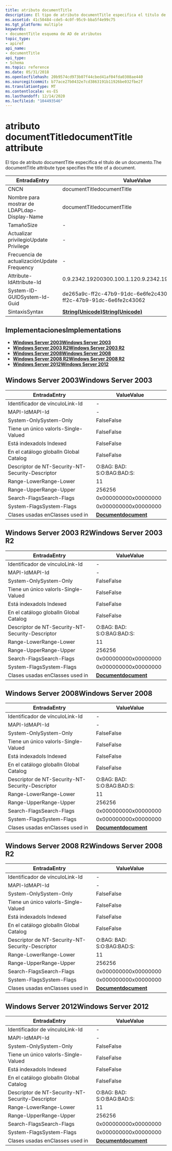 ```yaml
---
title: atributo documentTitle
description: El tipo de atributo documentTitle especifica el título de un documento.
ms.assetid: 41c50484-cde5-4c0f-95c9-bba5f4e99c75
ms.tgt_platform: multiple
keywords:
- documentTitle esquema de AD de atributos
topic_type:
- apiref
api_name:
- documentTitle
api_type:
- Schema
ms.topic: reference
ms.date: 05/31/2018
ms.openlocfilehash: 20b9574cd973b07f44cbed41af04fda0308ae440
ms.sourcegitcommit: b77ace27b0432e7cd3863191b11926be032fbe2f
ms.translationtype: MT
ms.contentlocale: es-ES
ms.lasthandoff: 12/14/2020
ms.locfileid: "104493546"
---
```

# <a name="documenttitle-attribute"></a><span data-ttu-id="dfc68-104">atributo documentTitle</span><span class="sxs-lookup"><span data-stu-id="dfc68-104">documentTitle attribute</span></span>

<span data-ttu-id="dfc68-105">El tipo de atributo documentTitle especifica el título de un documento.</span><span class="sxs-lookup"><span data-stu-id="dfc68-105">The documentTitle attribute type specifies the title of a document.</span></span>



| <span data-ttu-id="dfc68-106">Entrada</span><span class="sxs-lookup"><span data-stu-id="dfc68-106">Entry</span></span> | <span data-ttu-id="dfc68-107">Value</span><span class="sxs-lookup"><span data-stu-id="dfc68-107">Value</span></span> |
|-------------------|---------------------------------------------|
| <span data-ttu-id="dfc68-108">CN</span><span class="sxs-lookup"><span data-stu-id="dfc68-108">CN</span></span>                | <span data-ttu-id="dfc68-109">documentTitle</span><span class="sxs-lookup"><span data-stu-id="dfc68-109">documentTitle</span></span>                               |
| <span data-ttu-id="dfc68-110">Nombre para mostrar de LDAP</span><span class="sxs-lookup"><span data-stu-id="dfc68-110">Ldap-Display-Name</span></span> | <span data-ttu-id="dfc68-111">documentTitle</span><span class="sxs-lookup"><span data-stu-id="dfc68-111">documentTitle</span></span>                               |
| <span data-ttu-id="dfc68-112">Tamaño</span><span class="sxs-lookup"><span data-stu-id="dfc68-112">Size</span></span>              | \-                                          |
| <span data-ttu-id="dfc68-113">Actualizar privilegio</span><span class="sxs-lookup"><span data-stu-id="dfc68-113">Update Privilege</span></span>  | \-                                          |
| <span data-ttu-id="dfc68-114">Frecuencia de actualización</span><span class="sxs-lookup"><span data-stu-id="dfc68-114">Update Frequency</span></span>  | \-                                          |
| <span data-ttu-id="dfc68-115">Attribute-Id</span><span class="sxs-lookup"><span data-stu-id="dfc68-115">Attribute-Id</span></span>      | <span data-ttu-id="dfc68-116">0.9.2342.19200300.100.1.12</span><span class="sxs-lookup"><span data-stu-id="dfc68-116">0.9.2342.19200300.100.1.12</span></span>                  |
| <span data-ttu-id="dfc68-117">System-ID-GUID</span><span class="sxs-lookup"><span data-stu-id="dfc68-117">System-Id-Guid</span></span>    | <span data-ttu-id="dfc68-118">de265a9c-ff2c-47b9-91dc-6e6fe2c43062</span><span class="sxs-lookup"><span data-stu-id="dfc68-118">de265a9c-ff2c-47b9-91dc-6e6fe2c43062</span></span>        |
| <span data-ttu-id="dfc68-119">Sintaxis</span><span class="sxs-lookup"><span data-stu-id="dfc68-119">Syntax</span></span>            | [<span data-ttu-id="dfc68-120">**String(Unicode)**</span><span class="sxs-lookup"><span data-stu-id="dfc68-120">**String(Unicode)**</span></span>](s-string-unicode.md) |



## <a name="implementations"></a><span data-ttu-id="dfc68-121">Implementaciones</span><span class="sxs-lookup"><span data-stu-id="dfc68-121">Implementations</span></span>

-   [<span data-ttu-id="dfc68-122">**Windows Server 2003**</span><span class="sxs-lookup"><span data-stu-id="dfc68-122">**Windows Server 2003**</span></span>](#windows-server-2003)
-   [<span data-ttu-id="dfc68-123">**Windows Server 2003 R2**</span><span class="sxs-lookup"><span data-stu-id="dfc68-123">**Windows Server 2003 R2**</span></span>](#windows-server-2003-r2)
-   [<span data-ttu-id="dfc68-124">**Windows Server 2008**</span><span class="sxs-lookup"><span data-stu-id="dfc68-124">**Windows Server 2008**</span></span>](#windows-server-2008)
-   [<span data-ttu-id="dfc68-125">**Windows Server 2008 R2**</span><span class="sxs-lookup"><span data-stu-id="dfc68-125">**Windows Server 2008 R2**</span></span>](#windows-server-2008-r2)
-   [<span data-ttu-id="dfc68-126">**Windows Server 2012**</span><span class="sxs-lookup"><span data-stu-id="dfc68-126">**Windows Server 2012**</span></span>](#windows-server-2012)

## <a name="windows-server-2003"></a><span data-ttu-id="dfc68-127">Windows Server 2003</span><span class="sxs-lookup"><span data-stu-id="dfc68-127">Windows Server 2003</span></span>



| <span data-ttu-id="dfc68-128">Entrada</span><span class="sxs-lookup"><span data-stu-id="dfc68-128">Entry</span></span> | <span data-ttu-id="dfc68-129">Value</span><span class="sxs-lookup"><span data-stu-id="dfc68-129">Value</span></span> |
|------------------------|-------------------------------------------|
| <span data-ttu-id="dfc68-130">Identificador de vínculo</span><span class="sxs-lookup"><span data-stu-id="dfc68-130">Link-Id</span></span>                | \-                                        |
| <span data-ttu-id="dfc68-131">MAPI-Id</span><span class="sxs-lookup"><span data-stu-id="dfc68-131">MAPI-Id</span></span>                | \-                                        |
| <span data-ttu-id="dfc68-132">System-Only</span><span class="sxs-lookup"><span data-stu-id="dfc68-132">System-Only</span></span>            | <span data-ttu-id="dfc68-133">False</span><span class="sxs-lookup"><span data-stu-id="dfc68-133">False</span></span>                                     |
| <span data-ttu-id="dfc68-134">Tiene un único valor</span><span class="sxs-lookup"><span data-stu-id="dfc68-134">Is-Single-Valued</span></span>       | <span data-ttu-id="dfc68-135">False</span><span class="sxs-lookup"><span data-stu-id="dfc68-135">False</span></span>                                     |
| <span data-ttu-id="dfc68-136">Está indexado</span><span class="sxs-lookup"><span data-stu-id="dfc68-136">Is Indexed</span></span>             | <span data-ttu-id="dfc68-137">False</span><span class="sxs-lookup"><span data-stu-id="dfc68-137">False</span></span>                                     |
| <span data-ttu-id="dfc68-138">En el catálogo global</span><span class="sxs-lookup"><span data-stu-id="dfc68-138">In Global Catalog</span></span>      | <span data-ttu-id="dfc68-139">False</span><span class="sxs-lookup"><span data-stu-id="dfc68-139">False</span></span>                                     |
| <span data-ttu-id="dfc68-140">Descriptor de NT-Security-</span><span class="sxs-lookup"><span data-stu-id="dfc68-140">NT-Security-Descriptor</span></span> | <span data-ttu-id="dfc68-141">O:BAG: BAD: S:</span><span class="sxs-lookup"><span data-stu-id="dfc68-141">O:BAG:BAD:S:</span></span>                              |
| <span data-ttu-id="dfc68-142">Range-Lower</span><span class="sxs-lookup"><span data-stu-id="dfc68-142">Range-Lower</span></span>            | <span data-ttu-id="dfc68-143">1</span><span class="sxs-lookup"><span data-stu-id="dfc68-143">1</span></span>                                         |
| <span data-ttu-id="dfc68-144">Range-Upper</span><span class="sxs-lookup"><span data-stu-id="dfc68-144">Range-Upper</span></span>            | <span data-ttu-id="dfc68-145">256</span><span class="sxs-lookup"><span data-stu-id="dfc68-145">256</span></span>                                       |
| <span data-ttu-id="dfc68-146">Search-Flags</span><span class="sxs-lookup"><span data-stu-id="dfc68-146">Search-Flags</span></span>           | <span data-ttu-id="dfc68-147">0x00000000</span><span class="sxs-lookup"><span data-stu-id="dfc68-147">0x00000000</span></span>                                |
| <span data-ttu-id="dfc68-148">System-Flags</span><span class="sxs-lookup"><span data-stu-id="dfc68-148">System-Flags</span></span>           | <span data-ttu-id="dfc68-149">0x00000000</span><span class="sxs-lookup"><span data-stu-id="dfc68-149">0x00000000</span></span>                                |
| <span data-ttu-id="dfc68-150">Clases usadas en</span><span class="sxs-lookup"><span data-stu-id="dfc68-150">Classes used in</span></span>        | [<span data-ttu-id="dfc68-151">**Document**</span><span class="sxs-lookup"><span data-stu-id="dfc68-151">**document**</span></span>](c-document.md)<br/> |



## <a name="windows-server-2003-r2"></a><span data-ttu-id="dfc68-152">Windows Server 2003 R2</span><span class="sxs-lookup"><span data-stu-id="dfc68-152">Windows Server 2003 R2</span></span>



| <span data-ttu-id="dfc68-153">Entrada</span><span class="sxs-lookup"><span data-stu-id="dfc68-153">Entry</span></span> | <span data-ttu-id="dfc68-154">Value</span><span class="sxs-lookup"><span data-stu-id="dfc68-154">Value</span></span> |
|------------------------|-------------------------------------------|
| <span data-ttu-id="dfc68-155">Identificador de vínculo</span><span class="sxs-lookup"><span data-stu-id="dfc68-155">Link-Id</span></span>                | \-                                        |
| <span data-ttu-id="dfc68-156">MAPI-Id</span><span class="sxs-lookup"><span data-stu-id="dfc68-156">MAPI-Id</span></span>                | \-                                        |
| <span data-ttu-id="dfc68-157">System-Only</span><span class="sxs-lookup"><span data-stu-id="dfc68-157">System-Only</span></span>            | <span data-ttu-id="dfc68-158">False</span><span class="sxs-lookup"><span data-stu-id="dfc68-158">False</span></span>                                     |
| <span data-ttu-id="dfc68-159">Tiene un único valor</span><span class="sxs-lookup"><span data-stu-id="dfc68-159">Is-Single-Valued</span></span>       | <span data-ttu-id="dfc68-160">False</span><span class="sxs-lookup"><span data-stu-id="dfc68-160">False</span></span>                                     |
| <span data-ttu-id="dfc68-161">Está indexado</span><span class="sxs-lookup"><span data-stu-id="dfc68-161">Is Indexed</span></span>             | <span data-ttu-id="dfc68-162">False</span><span class="sxs-lookup"><span data-stu-id="dfc68-162">False</span></span>                                     |
| <span data-ttu-id="dfc68-163">En el catálogo global</span><span class="sxs-lookup"><span data-stu-id="dfc68-163">In Global Catalog</span></span>      | <span data-ttu-id="dfc68-164">False</span><span class="sxs-lookup"><span data-stu-id="dfc68-164">False</span></span>                                     |
| <span data-ttu-id="dfc68-165">Descriptor de NT-Security-</span><span class="sxs-lookup"><span data-stu-id="dfc68-165">NT-Security-Descriptor</span></span> | <span data-ttu-id="dfc68-166">O:BAG: BAD: S:</span><span class="sxs-lookup"><span data-stu-id="dfc68-166">O:BAG:BAD:S:</span></span>                              |
| <span data-ttu-id="dfc68-167">Range-Lower</span><span class="sxs-lookup"><span data-stu-id="dfc68-167">Range-Lower</span></span>            | <span data-ttu-id="dfc68-168">1</span><span class="sxs-lookup"><span data-stu-id="dfc68-168">1</span></span>                                         |
| <span data-ttu-id="dfc68-169">Range-Upper</span><span class="sxs-lookup"><span data-stu-id="dfc68-169">Range-Upper</span></span>            | <span data-ttu-id="dfc68-170">256</span><span class="sxs-lookup"><span data-stu-id="dfc68-170">256</span></span>                                       |
| <span data-ttu-id="dfc68-171">Search-Flags</span><span class="sxs-lookup"><span data-stu-id="dfc68-171">Search-Flags</span></span>           | <span data-ttu-id="dfc68-172">0x00000000</span><span class="sxs-lookup"><span data-stu-id="dfc68-172">0x00000000</span></span>                                |
| <span data-ttu-id="dfc68-173">System-Flags</span><span class="sxs-lookup"><span data-stu-id="dfc68-173">System-Flags</span></span>           | <span data-ttu-id="dfc68-174">0x00000000</span><span class="sxs-lookup"><span data-stu-id="dfc68-174">0x00000000</span></span>                                |
| <span data-ttu-id="dfc68-175">Clases usadas en</span><span class="sxs-lookup"><span data-stu-id="dfc68-175">Classes used in</span></span>        | [<span data-ttu-id="dfc68-176">**Document**</span><span class="sxs-lookup"><span data-stu-id="dfc68-176">**document**</span></span>](c-document.md)<br/> |



## <a name="windows-server-2008"></a><span data-ttu-id="dfc68-177">Windows Server 2008</span><span class="sxs-lookup"><span data-stu-id="dfc68-177">Windows Server 2008</span></span>



| <span data-ttu-id="dfc68-178">Entrada</span><span class="sxs-lookup"><span data-stu-id="dfc68-178">Entry</span></span> | <span data-ttu-id="dfc68-179">Value</span><span class="sxs-lookup"><span data-stu-id="dfc68-179">Value</span></span> |
|------------------------|-------------------------------------------|
| <span data-ttu-id="dfc68-180">Identificador de vínculo</span><span class="sxs-lookup"><span data-stu-id="dfc68-180">Link-Id</span></span>                | \-                                        |
| <span data-ttu-id="dfc68-181">MAPI-Id</span><span class="sxs-lookup"><span data-stu-id="dfc68-181">MAPI-Id</span></span>                | \-                                        |
| <span data-ttu-id="dfc68-182">System-Only</span><span class="sxs-lookup"><span data-stu-id="dfc68-182">System-Only</span></span>            | <span data-ttu-id="dfc68-183">False</span><span class="sxs-lookup"><span data-stu-id="dfc68-183">False</span></span>                                     |
| <span data-ttu-id="dfc68-184">Tiene un único valor</span><span class="sxs-lookup"><span data-stu-id="dfc68-184">Is-Single-Valued</span></span>       | <span data-ttu-id="dfc68-185">False</span><span class="sxs-lookup"><span data-stu-id="dfc68-185">False</span></span>                                     |
| <span data-ttu-id="dfc68-186">Está indexado</span><span class="sxs-lookup"><span data-stu-id="dfc68-186">Is Indexed</span></span>             | <span data-ttu-id="dfc68-187">False</span><span class="sxs-lookup"><span data-stu-id="dfc68-187">False</span></span>                                     |
| <span data-ttu-id="dfc68-188">En el catálogo global</span><span class="sxs-lookup"><span data-stu-id="dfc68-188">In Global Catalog</span></span>      | <span data-ttu-id="dfc68-189">False</span><span class="sxs-lookup"><span data-stu-id="dfc68-189">False</span></span>                                     |
| <span data-ttu-id="dfc68-190">Descriptor de NT-Security-</span><span class="sxs-lookup"><span data-stu-id="dfc68-190">NT-Security-Descriptor</span></span> | <span data-ttu-id="dfc68-191">O:BAG: BAD: S:</span><span class="sxs-lookup"><span data-stu-id="dfc68-191">O:BAG:BAD:S:</span></span>                              |
| <span data-ttu-id="dfc68-192">Range-Lower</span><span class="sxs-lookup"><span data-stu-id="dfc68-192">Range-Lower</span></span>            | <span data-ttu-id="dfc68-193">1</span><span class="sxs-lookup"><span data-stu-id="dfc68-193">1</span></span>                                         |
| <span data-ttu-id="dfc68-194">Range-Upper</span><span class="sxs-lookup"><span data-stu-id="dfc68-194">Range-Upper</span></span>            | <span data-ttu-id="dfc68-195">256</span><span class="sxs-lookup"><span data-stu-id="dfc68-195">256</span></span>                                       |
| <span data-ttu-id="dfc68-196">Search-Flags</span><span class="sxs-lookup"><span data-stu-id="dfc68-196">Search-Flags</span></span>           | <span data-ttu-id="dfc68-197">0x00000000</span><span class="sxs-lookup"><span data-stu-id="dfc68-197">0x00000000</span></span>                                |
| <span data-ttu-id="dfc68-198">System-Flags</span><span class="sxs-lookup"><span data-stu-id="dfc68-198">System-Flags</span></span>           | <span data-ttu-id="dfc68-199">0x00000000</span><span class="sxs-lookup"><span data-stu-id="dfc68-199">0x00000000</span></span>                                |
| <span data-ttu-id="dfc68-200">Clases usadas en</span><span class="sxs-lookup"><span data-stu-id="dfc68-200">Classes used in</span></span>        | [<span data-ttu-id="dfc68-201">**Document**</span><span class="sxs-lookup"><span data-stu-id="dfc68-201">**document**</span></span>](c-document.md)<br/> |



## <a name="windows-server-2008-r2"></a><span data-ttu-id="dfc68-202">Windows Server 2008 R2</span><span class="sxs-lookup"><span data-stu-id="dfc68-202">Windows Server 2008 R2</span></span>



| <span data-ttu-id="dfc68-203">Entrada</span><span class="sxs-lookup"><span data-stu-id="dfc68-203">Entry</span></span> | <span data-ttu-id="dfc68-204">Value</span><span class="sxs-lookup"><span data-stu-id="dfc68-204">Value</span></span> |
|------------------------|-------------------------------------------|
| <span data-ttu-id="dfc68-205">Identificador de vínculo</span><span class="sxs-lookup"><span data-stu-id="dfc68-205">Link-Id</span></span>                | \-                                        |
| <span data-ttu-id="dfc68-206">MAPI-Id</span><span class="sxs-lookup"><span data-stu-id="dfc68-206">MAPI-Id</span></span>                | \-                                        |
| <span data-ttu-id="dfc68-207">System-Only</span><span class="sxs-lookup"><span data-stu-id="dfc68-207">System-Only</span></span>            | <span data-ttu-id="dfc68-208">False</span><span class="sxs-lookup"><span data-stu-id="dfc68-208">False</span></span>                                     |
| <span data-ttu-id="dfc68-209">Tiene un único valor</span><span class="sxs-lookup"><span data-stu-id="dfc68-209">Is-Single-Valued</span></span>       | <span data-ttu-id="dfc68-210">False</span><span class="sxs-lookup"><span data-stu-id="dfc68-210">False</span></span>                                     |
| <span data-ttu-id="dfc68-211">Está indexado</span><span class="sxs-lookup"><span data-stu-id="dfc68-211">Is Indexed</span></span>             | <span data-ttu-id="dfc68-212">False</span><span class="sxs-lookup"><span data-stu-id="dfc68-212">False</span></span>                                     |
| <span data-ttu-id="dfc68-213">En el catálogo global</span><span class="sxs-lookup"><span data-stu-id="dfc68-213">In Global Catalog</span></span>      | <span data-ttu-id="dfc68-214">False</span><span class="sxs-lookup"><span data-stu-id="dfc68-214">False</span></span>                                     |
| <span data-ttu-id="dfc68-215">Descriptor de NT-Security-</span><span class="sxs-lookup"><span data-stu-id="dfc68-215">NT-Security-Descriptor</span></span> | <span data-ttu-id="dfc68-216">O:BAG: BAD: S:</span><span class="sxs-lookup"><span data-stu-id="dfc68-216">O:BAG:BAD:S:</span></span>                              |
| <span data-ttu-id="dfc68-217">Range-Lower</span><span class="sxs-lookup"><span data-stu-id="dfc68-217">Range-Lower</span></span>            | <span data-ttu-id="dfc68-218">1</span><span class="sxs-lookup"><span data-stu-id="dfc68-218">1</span></span>                                         |
| <span data-ttu-id="dfc68-219">Range-Upper</span><span class="sxs-lookup"><span data-stu-id="dfc68-219">Range-Upper</span></span>            | <span data-ttu-id="dfc68-220">256</span><span class="sxs-lookup"><span data-stu-id="dfc68-220">256</span></span>                                       |
| <span data-ttu-id="dfc68-221">Search-Flags</span><span class="sxs-lookup"><span data-stu-id="dfc68-221">Search-Flags</span></span>           | <span data-ttu-id="dfc68-222">0x00000000</span><span class="sxs-lookup"><span data-stu-id="dfc68-222">0x00000000</span></span>                                |
| <span data-ttu-id="dfc68-223">System-Flags</span><span class="sxs-lookup"><span data-stu-id="dfc68-223">System-Flags</span></span>           | <span data-ttu-id="dfc68-224">0x00000000</span><span class="sxs-lookup"><span data-stu-id="dfc68-224">0x00000000</span></span>                                |
| <span data-ttu-id="dfc68-225">Clases usadas en</span><span class="sxs-lookup"><span data-stu-id="dfc68-225">Classes used in</span></span>        | [<span data-ttu-id="dfc68-226">**Document**</span><span class="sxs-lookup"><span data-stu-id="dfc68-226">**document**</span></span>](c-document.md)<br/> |



## <a name="windows-server-2012"></a><span data-ttu-id="dfc68-227">Windows Server 2012</span><span class="sxs-lookup"><span data-stu-id="dfc68-227">Windows Server 2012</span></span>



| <span data-ttu-id="dfc68-228">Entrada</span><span class="sxs-lookup"><span data-stu-id="dfc68-228">Entry</span></span> | <span data-ttu-id="dfc68-229">Value</span><span class="sxs-lookup"><span data-stu-id="dfc68-229">Value</span></span> |
|------------------------|-------------------------------------------|
| <span data-ttu-id="dfc68-230">Identificador de vínculo</span><span class="sxs-lookup"><span data-stu-id="dfc68-230">Link-Id</span></span>                | \-                                        |
| <span data-ttu-id="dfc68-231">MAPI-Id</span><span class="sxs-lookup"><span data-stu-id="dfc68-231">MAPI-Id</span></span>                | \-                                        |
| <span data-ttu-id="dfc68-232">System-Only</span><span class="sxs-lookup"><span data-stu-id="dfc68-232">System-Only</span></span>            | <span data-ttu-id="dfc68-233">False</span><span class="sxs-lookup"><span data-stu-id="dfc68-233">False</span></span>                                     |
| <span data-ttu-id="dfc68-234">Tiene un único valor</span><span class="sxs-lookup"><span data-stu-id="dfc68-234">Is-Single-Valued</span></span>       | <span data-ttu-id="dfc68-235">False</span><span class="sxs-lookup"><span data-stu-id="dfc68-235">False</span></span>                                     |
| <span data-ttu-id="dfc68-236">Está indexado</span><span class="sxs-lookup"><span data-stu-id="dfc68-236">Is Indexed</span></span>             | <span data-ttu-id="dfc68-237">False</span><span class="sxs-lookup"><span data-stu-id="dfc68-237">False</span></span>                                     |
| <span data-ttu-id="dfc68-238">En el catálogo global</span><span class="sxs-lookup"><span data-stu-id="dfc68-238">In Global Catalog</span></span>      | <span data-ttu-id="dfc68-239">False</span><span class="sxs-lookup"><span data-stu-id="dfc68-239">False</span></span>                                     |
| <span data-ttu-id="dfc68-240">Descriptor de NT-Security-</span><span class="sxs-lookup"><span data-stu-id="dfc68-240">NT-Security-Descriptor</span></span> | <span data-ttu-id="dfc68-241">O:BAG: BAD: S:</span><span class="sxs-lookup"><span data-stu-id="dfc68-241">O:BAG:BAD:S:</span></span>                              |
| <span data-ttu-id="dfc68-242">Range-Lower</span><span class="sxs-lookup"><span data-stu-id="dfc68-242">Range-Lower</span></span>            | <span data-ttu-id="dfc68-243">1</span><span class="sxs-lookup"><span data-stu-id="dfc68-243">1</span></span>                                         |
| <span data-ttu-id="dfc68-244">Range-Upper</span><span class="sxs-lookup"><span data-stu-id="dfc68-244">Range-Upper</span></span>            | <span data-ttu-id="dfc68-245">256</span><span class="sxs-lookup"><span data-stu-id="dfc68-245">256</span></span>                                       |
| <span data-ttu-id="dfc68-246">Search-Flags</span><span class="sxs-lookup"><span data-stu-id="dfc68-246">Search-Flags</span></span>           | <span data-ttu-id="dfc68-247">0x00000000</span><span class="sxs-lookup"><span data-stu-id="dfc68-247">0x00000000</span></span>                                |
| <span data-ttu-id="dfc68-248">System-Flags</span><span class="sxs-lookup"><span data-stu-id="dfc68-248">System-Flags</span></span>           | <span data-ttu-id="dfc68-249">0x00000000</span><span class="sxs-lookup"><span data-stu-id="dfc68-249">0x00000000</span></span>                                |
| <span data-ttu-id="dfc68-250">Clases usadas en</span><span class="sxs-lookup"><span data-stu-id="dfc68-250">Classes used in</span></span>        | [<span data-ttu-id="dfc68-251">**Document**</span><span class="sxs-lookup"><span data-stu-id="dfc68-251">**document**</span></span>](c-document.md)<br/> |



 

 





